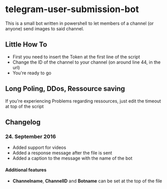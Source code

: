 # telegram-user-submission-bot
This is a small bot written in powershell to let members of a channel (or anyone) send images to said channel.

## Little How To
- First you need to insert the Token at the first line of the script
- Change the ID of the channel to your channel (on around line 44, in the url)
- You're ready to go

## Long Poling, DDos, Ressource saving
If you're experiencing Problems regarding ressources, just edit the timeout at top of the script

## Changelog
### 24. September 2016
- Added support for videos
- Added a response message after the file is sent
- Added a caption to the message with the name of the bot

#### Additional features
- **Channelname**, **ChannelID** and **Botname** can be set at the top of the file
